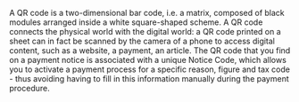 A QR code is a two-dimensional bar code, i.e. a matrix, composed of black modules arranged inside a white square-shaped scheme. A QR code connects the physical world with the digital world: a QR code printed on a sheet can in fact be scanned by the camera of a phone to access digital content, such as a website, a payment, an article.
The QR code that you find on a payment notice is associated with a unique Notice Code, which allows you to activate a payment process for a specific reason, figure and tax code - thus avoiding having to fill in this information manually during the payment procedure.